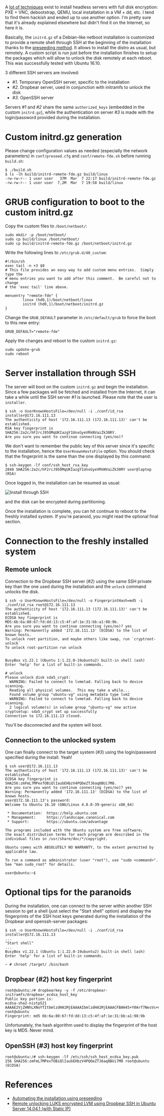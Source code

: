 A [lot of techniques](https://www.google.com/search?q=headless+full+disk+encryption)
exist to install headless servers with full disk encryption: PXE + VNC,
debootstrap, QEMU, local installation in a VM + dd, etc. I tend to find them
hackish and ended up to use another option. I'm pretty sure that it's already
explained elsewhere but didn't find it on the Internet, so here it is.

Basically, the `initrd.gz` of a Debian-like netboot installation is customized
to provide a remote shell through SSH at the beginning of the installation
thanks to the
[preseeding method](https://www.debian.org/releases/stable/mips/apb.html). It
allows to install the distro as usual, but remotely. A custom script is run just
before the installation finishes to setup the packages which will allow to
unlock the disk remotely at each reboot. This was successfully tested with
Ubuntu 16.10.

3 different SSH servers are involved:

- *#1*. Temporary OpenSSH server, specific to the installation
- *#2*. Dropbear server, used in conjunction with initramfs to unlock the disk
- *#3*. OpenSSH server

Servers *#1* and *#2* share the same `authorized_keys` (embedded in the custom
`initrd.gz`), while the authentication on server *#3* is made with the
login/password provided during the installation.



# Custom initrd.gz generation

Please change configuration values as needed (especially the network parameters)
in `conf/preseed.cfg` and `conf/remote-fde.sh` before running `build.sh`:

    $ ./build.sh
    $ ls -lh build/initrd-remote-fde.gz build/linux
    -rw-rw-r-- 1 user user   37M  Mar  7 22:17 build/initrd-remote-fde.gz
    -rw-rw-r-- 1 user user  7,2M  Mar  7 19:58 build/linux



# GRUB configuration to boot to the custom initrd.gz

Copy the custom files to `/boot/netboot/`:

    sudo mkdir -p /boot/netboot/
    sudo cp build/linux /boot/netboot/
    sudo cp build/initrd-remote-fde.gz /boot/netboot/initrd.gz

Write the following lines to `/etc/grub.d/40_custom`:

    #!/bin/sh
    exec tail -n +3 $0
    # This file provides an easy way to add custom menu entries.  Simply type the
    # menu entries you want to add after this comment.  Be careful not to change
    # the 'exec tail' line above.

    menuentry "remote-fde" {
            linux (hd0,1)/boot/netboot/linux
            initrd (hd0,1)/boot/netboot/initrd.gz
    }

Change the `GRUB_DEFAULT` parameter in `/etc/default/grub` to force the boot to
this new entry:

    GRUB_DEFAULT="remote-fde"

Apply the changes and reboot to the custom `initrd.gz`:

    sudo update-grub
    sudo reboot



# Server installation through SSH

The server will boot on the custom `initrd.gz` and begin the installation.
Since a few packages will be fetched and installed from the Internet, it can
take a while until the SSH server *#1* is launched. Please note that the user is
`installer`.

    $ ssh -o UserKnownHostsFile=/dev/null -i ./conf/id_rsa installer@172.16.111.13
    The authenticity of host '172.16.111.13 (172.16.111.13)' can't be established.
    RSA key fingerprint is SHA256:2a2c/hF2rcJ95OMqUKIazgY1UnxGyeVRkNVaiZk30RY.
    Are you sure you want to continue connecting (yes/no)? 

We don't want to remember the public key of this server since it's specific to
the installation, hence the `UserKnownHostsFile` option. You should check that
the fingerprint is the same than the one displayed by this command:

    $ ssh-keygen -lf conf/ssh_host_rsa_key
    2048 SHA256:2a2c/hF2rcJ95OMqUKIazgY1UnxGyeVRkNVaiZk30RY user@laptop (RSA)

Once logged in, the installation can be resumed as usual:

![Install through SSH](https://raw.githubusercontent.com/scumjr/headless-fde/master/img/ssh-install.png)

and the disk can be encrypted during partitioning.

Once the installation is complete, you can hit continue to reboot to the freshly
installed system. If you're paranoid, you might read the optional final section.



# Connection to the freshly installed system

## Remote unlock

Connection to the Dropbear SSH server (*#2*) using the same SSH private key than
the one used during the installation and the `unlock` command unlocks the disk.

    $ ssh -o UserKnownHostsFile=/dev/null -o FingerprintHash=md5 -i ./conf/id_rsa root@172.16.111.13
    The authenticity of host '172.16.111.13 (172.16.111.13)' can't be established.
    ECDSA key fingerprint is MD5:6b:6a:80:67:fd:dd:13:c5:4f:af:1e:31:bb:a1:98:9b.
    Are you sure you want to continue connecting (yes/no)? yes
    Warning: Permanently added '172.16.111.13' (ECDSA) to the list of known hosts.
    To unlock root partition, and maybe others like swap, run `cryptroot-unlock`
    To unlock root-partition run unlock


    BusyBox v1.22.1 (Ubuntu 1:1.22.0-19ubuntu2) built-in shell (ash)
    Enter 'help' for a list of built-in commands.

    # unlock
    Please unlock disk sda5_crypt: 
      WARNING: Failed to connect to lvmetad. Falling back to device scanning.
      Reading all physical volumes.  This may take a while...
      Found volume group "ubuntu-vg" using metadata type lvm2
      WARNING: Failed to connect to lvmetad. Falling back to device scanning.
      2 logical volume(s) in volume group "ubuntu-vg" now active
    cryptsetup: sda5_crypt set up successfully
    Connection to 172.16.111.13 closed.

You'll be disconnected and the system will boot.


## Connection to the unlocked system

One can finally connect to the target system (*#3*) using the login/password specified
during the install. Yeah!

    $ ssh user@172.16.111.13
    The authenticity of host '172.16.111.13 (172.16.111.13)' can't be established.
    ECDSA key fingerprint is SHA256:zmFmL7MPexfOBiQlIaubEHbzV4PQOeZTJ6aq8BUi7M8.
    Are you sure you want to continue connecting (yes/no)? yes
    Warning: Permanently added '172.16.111.13' (ECDSA) to the list of known hosts.
    user@172.16.111.13's password: 
    Welcome to Ubuntu 16.10 (GNU/Linux 4.8.0-39-generic x86_64)

     * Documentation:  https://help.ubuntu.com
     * Management:     https://landscape.canonical.com
     * Support:        https://ubuntu.com/advantage

    The programs included with the Ubuntu system are free software;
    the exact distribution terms for each program are described in the
    individual files in /usr/share/doc/*/copyright.

    Ubuntu comes with ABSOLUTELY NO WARRANTY, to the extent permitted by
    applicable law.

    To run a command as administrator (user "root"), use "sudo <command>".
    See "man sudo_root" for details.

    user@ubuntu:~$ 



# Optional tips for the paranoids

During the installation, one can connect to the server within another SSH
session to get a shell (just select the "Start shell" option) and display the
fingerprints of the SSH host keys generated during the installation of the
Dropbear and openssh-server packages:

    $ ssh -o UserKnownHostsFile=/dev/null -i ./conf/id_rsa installer@172.16.111.13
    ...
    "Start shell"
    ...
    BusyBox v1.22.1 (Ubuntu 1:1.22.0-19ubuntu2) built-in shell (ash)
    Enter 'help' for a list of built-in commands.

    ~ # chroot /target/ /bin/bash


## Dropbear (*#2*) host key fingerprint

    root@ubuntu:/# dropbearkey -y -f /etc/dropbear-initramfs/dropbear_ecdsa_host_key 
    Public key portion is:
    ecdsa-sha2-nistp521 AAAAE2VjZHNhLXNoYTItbmlzdHA1MjEAAAAIbmlzdHA1MjEAAACFBAH45+Y0Arf7NesVs+mH6l56kRPTSpBRaABbORHForyRz2aptNkfZ6T2qvF5B8ggzVSQL0T1zN3NFavfcBSh319/GQAzNOGpcj1RjP39dUtMehXbXr0fiEHkiguczU+5WEWuTId0Ryj4gZ+oKOekcJOu1NtEpYM8aUlDepFccUUr+Zv5SA== root@ubuntu
    Fingerprint: md5 6b:6a:80:67:fd:dd:13:c5:4f:af:1e:31:bb:a1:98:9b

Unfortunately, the hash algorithm used to display the fingerprint of the host
key is MD5. Never mind.


## OpenSSH (*#3*) host key fingerprint

    root@ubuntu:/# ssh-keygen -lf /etc/ssh/ssh_host_ecdsa_key.pub
    256 SHA256:zmFmL7MPexfOBiQlIaubEHbzV4PQOeZTJ6aq8BUi7M8 root@ubuntu (ECDSA)



# References

- [Automating the installation using preseeding](https://www.debian.org/releases/stable/mips/apb.html)
- [Remote unlocking LUKS encrypted LVM using Dropbear SSH in Ubuntu Server 14.04.1 (with Static IP)](https://stinkyparkia.wordpress.com/2014/10/14/remote-unlocking-luks-encrypted-lvm-using-dropbear-ssh-in-ubuntu-server-14-04-1-with-static-ipst/)
